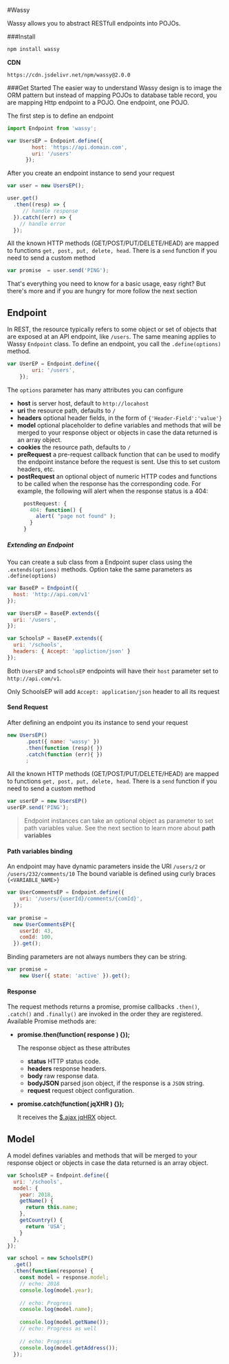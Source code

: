 #Wassy

Wassy allows you to abstract RESTfull endpoints into POJOs.

###Install

```bash
npm install wassy 
```

**CDN**

```
https://cdn.jsdelivr.net/npm/wassy@2.0.0
```


###Get Started
The easier way to understand Wassy design is to image the ORM pattern but instead of mapping POJOs to database table record, you are mapping Http endpoint to a POJO. One endpoint, one POJO.

The first step is to define an endpoint

```javascript
import Endpoint from 'wassy';

var UsersEP = Endpoint.define({
        host: 'https://api.domain.com',
        uri: '/users'
      });
```
After you create an endpoint instance to send your request

```javascript
var user = new UsersEP();

user.get()
  .then((resp) => {
     // handle response
  }).catch((err) => {
    // handle error
  });

```
All the known HTTP methods (GET/POST/PUT/DELETE/HEAD) are mapped to functions `get, post, put, delete, head`. There is a `send` function if you need to send a custom method

```javascript
var promise  = user.send('PING');
```
That's everything you need to know for a basic usage, easy right? But there's more and if you are hungry for more follow the next section

## Endpoint
In REST, the resource typically refers to some object or set of objects that are exposed at an API endpoint, like `/users`. The same meaning applies to Wassy `Endpoint` class. To define an endpoint, you call the `.define(options)` method. 

```javascript
var UserEP = Endpoint.define({
        uri: '/users',
    });
```
The `options` parameter has many attributes you can configure

- **host** is server host, default to `http://locahost`
- **uri** the resource path, defaults to `/`
- **headers** optional header fields, in the form of `{'Header-Field':'value'}`
- **model**  optional placeholder to define variables and methods that will be merged to your response object or objects in case the data returned is an array object.
- **cookies** the resource path, defaults to `/`
- **preRequest** a pre-request callback function that can be used to modify the endpoint instance before the request is sent. Use this to set custom headers, etc.
- **postRequest** an optional object of numeric HTTP codes and functions to be called when the response has the corresponding code.
    For example, the following will alert when the response status is a 404:
    ```javascript 1.8
      postRequest: {
        404: function() {
          alert( "page not found" );
        }
      }
    ```
##### Extending an Endpoint
You can create a sub class from a Endpoint super class using the `.extends(options)` methods. Option take the same parameters as `.define(options)`

```javascript 1.8
var BaseEP = Endpoint({
  host: 'http://api.com/v1'
});

var UsersEP = BaseEP.extends({
  uri: '/users',
});

var SchoolsP = BaseEP.extends({
  uri: '/schools',
  headers: { Accept: 'appliction/json' }
});
```
Both `UsersEP` and `SchoolsEP` endpoints will have their `host` parameter set to `http://api.com/v1`.

Only SchoolsEP will add `Accept: application/json` header to all its request

#### Send Request
After defining an endpoint you its instance to send your request 

```javascript
new UsersEP()
      .post({ name: 'wassy' })
      .then(function (resp){ })
      .catch(function (err){ })
      ;
```
All the known HTTP methods (GET/POST/PUT/DELETE/HEAD) are mapped to functions `get, post, put, delete, head`. There is a `send` function if you need to send a custom method

```javascript
var userEP = new UsersEP()
userEP.send('PING');
```
> Endpoint instances can take an optional object as parameter to set path variables value. See the next section to learn more about **path variables**
  
#### Path variables binding
An endpoint may have dynamic parameters inside the URI `/users/2` or `/users/232/comments/10`
The bound variable is defined using curly braces `{<VARIABLE_NAME>}`

```javascript
var UserCommentsEP = Endpoint.define({
    uri: '/users/{userId}/comments/{comId}',
  });
    
var promise = 
  new UserCommentsEP({
    userId: 43,
    comId: 100,
  }).get();

```
Binding parameters are not always numbers they can be string.

```javascript
var promise = 
	new User({ state: 'active' }).get();

```
#### Response
The request methods returns a promise, promise callbacks `.then()`, `.catch()` and `.finally()` are invoked in the order they are registered. Available Promise methods are:
- **promise.then(function( response ) {});**
    
    The response object as these attributes 
    - **status** HTTP status code. 
    - **headers** response headers.
    - **body** raw response data.
    - **bodyJSON** parsed json object, if the response is a `JSON` string.
    - **request** request object configuration.
    
- **promise.catch(function( jqXHR ) {});**
    
    It receives the [$.ajax jqHRX](http://api.jquery.com/jquery.ajax/) object. 

## Model
A model defines variables and methods that will be merged to your response object or objects in case the data returned is an array object.
```javascript
var SchoolsEP = Endpoint.define({
  uri: '/schools',
  model: {
    year: 2018,
    getName() {
      return this.name;
    },
    getCountry() {
      return 'USA';
    }
  },
});

var school = new SchoolsEP()
  .get()
  .then(function(response) {
    const model = response.model;
    // echo: 2018
    console.log(model.year);
    
    // echo: Progress 
    console.log(model.name);
    
    console.log(model.getName());
    // echo: Progress as well
    
    // echo: Progress 
    console.log(model.getAddress());
  });

```





